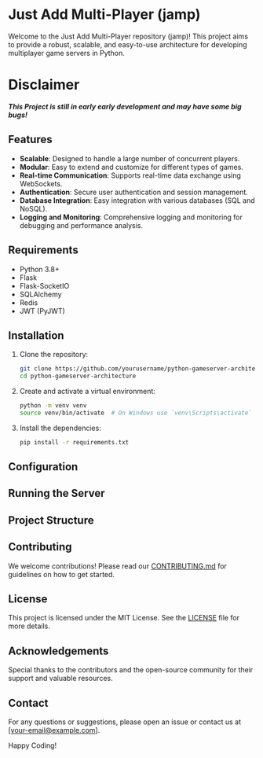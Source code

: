 # Just Add Multi-Player (jamp)

Welcome to the Just Add Multi-Player repository (jamp)! This project aims to provide a robust, scalable, and easy-to-use architecture for developing multiplayer game servers in Python.

# Disclaimer
***This Project is still in early early development and may have some big bugs!***


## Features

- **Scalable**: Designed to handle a large number of concurrent players.
- **Modular**: Easy to extend and customize for different types of games.
- **Real-time Communication**: Supports real-time data exchange using WebSockets.
- **Authentication**: Secure user authentication and session management.
- **Database Integration**: Easy integration with various databases (SQL and NoSQL).
- **Logging and Monitoring**: Comprehensive logging and monitoring for debugging and performance analysis.

## Requirements

- Python 3.8+
- Flask
- Flask-SocketIO
- SQLAlchemy
- Redis
- JWT (PyJWT)

## Installation

1. Clone the repository:
    ```sh
    git clone https://github.com/yourusername/python-gameserver-architecture.git
    cd python-gameserver-architecture
    ```

2. Create and activate a virtual environment:
    ```sh
    python -m venv venv
    source venv/bin/activate  # On Windows use `venv\Scripts\activate`
    ```

3. Install the dependencies:
    ```sh
    pip install -r requirements.txt
    ```

## Configuration

<!-- TODO -->

## Running the Server

<!-- TODO -->

## Project Structure
<!-- TODO -->

## Contributing

We welcome contributions! Please read our [CONTRIBUTING.md](CONTRIBUTING.md) for guidelines on how to get started.

## License

This project is licensed under the MIT License. See the [LICENSE](LICENSE) file for more details.

## Acknowledgements

Special thanks to the contributors and the open-source community for their support and valuable resources.

## Contact

For any questions or suggestions, please open an issue or contact us at [your-email@example.com].

Happy Coding!
